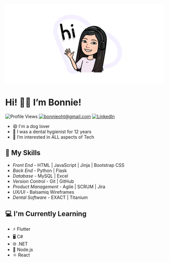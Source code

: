 

![Banner](./banner2.jpg)


<h1> Hi! 👧🏻 I’m Bonnie! </h1>


![Profile Views](https://komarev.com/ghpvc/?username=bonnieqxu)     <a href="mailto:bonnieoht@gmail.com">![bonnieoht@gmail.com](https://img.shields.io/badge/Gmail-D14836?style=for-the-badge&logo=gmail&logoColor=white)</a>       <a href="https://www.linkedin.com/in/bonnie-xu-ba1964275/">![LinkedIn](https://img.shields.io/badge/LinkedIn-0077B5?style=for-the-badge&logo=linkedin&logoColor=white)</a>
 
<!-- ![Overall Stats](https://github-readme-stats.vercel.app/api?username=bonnieqxu&count_private=false&show_icons=true&hide=contribs) -->

<!-- ![Top Langs](https://github-readme-stats.vercel.app/api/top-langs/?username=bonnieqxu&layout=compact) -->




- 😄 I'm a dog lover
- 🌱 I was a dental hygienist for 12 years
- 👀 I’m interested in ALL aspects of Tech



 <h2>💼 My Skills</h2>

- *Front End* - HTML | JavaScript | Jinja | Bootstrap CSS
- *Back End* - Python | Flask
- *Database* - MySQL | Excel
- *Version Control* - Git | GitHub
- *Product Management* - Agile | SCRUM | Jira
- *UX/UI* - Balsamiq Wireframes
- *Dental Software* - EXACT | Titanium


 <h2>💻 I'm Currently Learning</h2>

 - ⚡ Flutter
 - 🖥️ C#
 - 🌐 .NET
 - 🚀 Node.js
 - ⚛️ React





<!---
bonnieqxu/bonnieqxu is a ✨ special ✨ repository because its `README.md` (this file) appears on your GitHub profile.
You can click the Preview link to take a look at your changes.
--->
